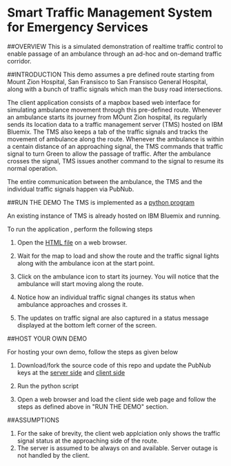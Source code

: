 # Smart Traffic Management System for Emergency Services

##OVERVIEW
This is a simulated demonstration of realtime traffic control to enable passage of an ambulance through an ad-hoc and on-demand traffic corridor.   


##INTRODUCTION
This demo assumes a pre defined route starting from Mount Zion Hospital, San Fransisco to San Fransisco General Hospital, along with a bunch of traffic signals which man the busy road intersections. 

The client application consists of a mapbox based web interface for simulating ambulance movement through this pre-defined route. Whenever an ambulance starts its journey from MOunt Zion hospital, its regularly sends its location data to a traffic management server (TMS) hosted on IBM Bluemix.  The TMS also keeps a tab of the traffic signals and tracks the movement of ambulance along the route. Whenever the ambulance is within a centain distance of an approaching signal, the TMS commands that traffic signal to turn Green to allow the passage of traffic. After the ambulance crosses the signal, TMS issues another command to the signal to resume its normal operation. 

The entire communication between the ambulance, the TMS and the individual traffic signals happen via PubNub. 


##RUN THE DEMO
The TMS is implemented as a [python program](server/traffic_server.py)

An existing instance of TMS is already hosted on IBM Bluemix and running.

To run the application , perform the following steps

1. Open the [HTML file](client/index.html) on a web browser.

2. Wait for the map to load and show the route and the traffic signal lights along with the ambulance icon at the start point.

3. Click on the ambulance icon to start its journey. You will notice that the ambulance will start moving along the route.

4. Notice how an individual traffic signal changes its status when ambulance approaches and crosses it.

5. The updates on traffic signal are also captured in a status message displayed at the bottom left corner of the screen.


##HOST YOUR OWN DEMO

For hosting your own demo, follow the steps as given below

1. Download/fork the source code of this repo and update the PubNub keys at the [server side](server/traffic_server.py)  and [client side](client/index.html)

2. Run the python script 

3. Open a web browser and load the client side web page and follow the steps as defined above in "RUN THE DEMO" section. 


##ASSUMPTIONS

1. For the sake of brevity, the client web applciation only shows the traffic signal status at the approaching side of the route. 
2. The server is assumed to be always on and available. Server outage is not handled by the client.
